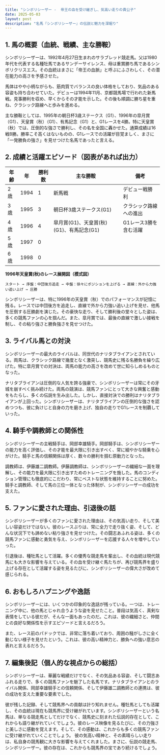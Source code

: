 ```yaml
---
title: "シンボリシーザー -  帝王の血を受け継ぎし、気高い走りの貴公子"
date: 2025-05-03
layout: post
description: "名馬『シンボリシーザー』の伝説と魅力を深堀り"
---
```


## 1. 馬の概要（血統、戦績、主な勝鞍）

シンボリシーザーは、1992年4月27日生まれのサラブレッド競走馬。父は1980年代を代表する名種牡馬であるサンデーサイレンス、母は重賞勝ち馬であるシンボリクリスエス。その血統はまさに「帝王の血脈」と呼ぶにふさわしく、その潜在能力の高さを予感させた。

馬体はやや小柄ながらも、筋肉質でバランスの良い体格をしており、気品のある容姿も持ち合わせていた。デビューは1994年11月、京都競馬場で行われた新馬戦。見事勝利を収め、早くからその才能を示した。その後も順調に勝ち星を重ね、クラシック路線へと歩みを進める。

主な勝鞍としては、1995年の朝日杯3歳ステークス（G1）、1996年の皐月賞（G1）、天皇賞（秋）（G1）、有馬記念（G1）と、G1レースを4勝。特に天皇賞（秋）では、圧倒的な強さで勝利し、その名を全国に轟かせた。通算成績は16戦8勝。勝率こそ高くはないものの、G1レースでの活躍が目覚ましく、まさに「一発勝負の強さ」を見せつけた名馬であったと言える。


## 2. 成績と活躍エピソード（図表があれば出力）

| 年齢 | 年 | 勝利数 | 主な勝鞍 | 備考 |
|---|---|---|---|---|
| 2歳 | 1994 | 1 | 新馬戦 | デビュー戦勝利 |
| 3歳 | 1995 | 3 | 朝日杯3歳ステークス(G1) | クラシック路線への進出 |
| 4歳 | 1996 | 4 | 皐月賞(G1)、天皇賞(秋)(G1)、有馬記念(G1) | G1レース3勝を含む活躍 |
| 5歳 | 1997 | 0 |  |  |
| 6歳 | 1998 | 0 |  |  |

**1996年天皇賞(秋)のレース展開図（模式図）**

```
スタート → 序盤：中団後方追走 → 中盤：徐々にポジションを上げる → 直線：外から力強い追い上げ → 圧勝
```

シンボリシーザーは、特に1996年の天皇賞（秋）でのパフォーマンスが記憶に残る。レースでは中団後方を追走し、直線で外から力強い追い上げを見せ、他馬を圧倒する圧勝劇を演じた。その豪快な走り、そして勝利後の堂々とした姿は、多くの競馬ファンの心を掴んだ。また、皐月賞では、最後の直線で激しい接戦を制し、その粘り強さと勝負強さを見せつけた。


## 3. ライバル馬との対決

シンボリシーザーの最大のライバルは、同世代のナリタブライアンとされている。両馬は、クラシック路線で幾度となく激突し、競馬史に残る名勝負を繰り広げた。特に皐月賞での対決は、両馬の能力の高さを改めて世に知らしめるものとなった。

ナリタブライアンは圧倒的な人気を誇る強豪で、シンボリシーザーは常にその牙城を崩すべく挑み続けた。両馬の競演は、競馬ファンにとって大きな興奮と感動をもたらし、多くの伝説を生み出した。しかし、直接対決での勝利はナリタブライアンが上回った。シンボリシーザーは、ナリタブライアンの圧倒的な強さを認めつつも、彼に負けじと自身の力を磨き上げ、独自の走りでG1レースを制覇していった。


## 4. 騎手や調教師との関係性

シンボリシーザーの主戦騎手は、岡部幸雄騎手。岡部騎手は、シンボリシーザーの能力を高く評価し、その才能を最大限に引き出すべく、常に細やかな騎乗を心がけた。騎手と馬の信頼関係は厚く、数々の勝利を掴む原動力となった。

調教師は、伊藤雄二調教師。伊藤調教師は、シンボリシーザーの繊細な一面を理解し、その能力を最大限に引き出すためのトレーニングを施した。馬のコンディション管理にも徹底的にこだわり、常にベストな状態を維持することに努めた。騎手と調教師、そして馬の三位一体となった体制が、シンボリシーザーの成功を支えた。


## 5. ファンに愛された理由、引退後の話

シンボリシーザーが多くのファンに愛された理由は、その気高い走り、そして美しい容姿だけではない。彼のレースぶりは、常に全力で走り抜く姿、そして、どんな状況下でも諦めない粘り強さを見せつけた。その闘志あふれる姿は、多くの競馬ファンに感動と勇気を与え、シンボリシーザーを応援する人々を増やしていった。

引退後は、種牡馬として活躍。多くの優秀な競走馬を輩出し、その血統は現代競馬にも大きな影響を与えている。その血を受け継ぐ馬たちが、再び競馬界を盛り上げる存在として活躍する姿を見るたびに、シンボリシーザーの偉大さが改めて感じられる。


## 6. おもしろハプニングや逸話

シンボリシーザーには、いくつかの印象的な逸話が残っている。一つは、トレーニング中に、他の馬とじゃれ合うような姿を見せたこと。普段は気高く、真剣な表情をしている彼だが、そんな一面もあったのだ。これは、彼の繊細さと、仲間との良好な関係性を示すエピソードと言えるだろう。

また、レース前のパドックでは、非常に落ち着いており、周囲の騒がしさに全く動じない様子を見せたという。これは、彼の高い精神力と、勝負への強い意志の表れと言えるだろう。


## 7. 編集後記（個人的な視点からの総括）

シンボリシーザーは、華麗な戦績だけでなく、その気品ある容姿、そして闘志あふれる走りで、多くの競馬ファンを魅了した名馬です。ナリタブライアンとのライバル関係、岡部幸雄騎手との信頼関係、そして伊藤雄二調教師との連携は、彼の成功を支えた重要な要素でした。

彼が残した記録、そして競馬界への貢献は計り知れません。種牡馬としても活躍し、その血統は現在も競馬界に受け継がれています。シンボリシーザーという名馬は、単なる競走馬としてだけでなく、競馬史に刻まれた伝説的存在として、これからも語り継がれていくでしょう。彼のレース映像を見るたびに、その力強さと美しさに感動を覚えます。そして、その感動は、これからも多くの競馬ファンに受け継がれていくことでしょう。  彼の気高い精神と、その素晴らしい走りは、私自身の競馬観に大きな影響を与えてくれました。まさに、伝説の競走馬、シンボリシーザー。彼の存在は、これからも競馬界の宝であり続けるでしょう。
